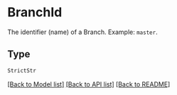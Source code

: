 # BranchId

The identifier (name) of a Branch. Example: `master`.


## Type
```python
StrictStr
```


[[Back to Model list]](../../../README.md#models-v1-link) [[Back to API list]](../../../README.md#apis-v1-link) [[Back to README]](../../../README.md)
